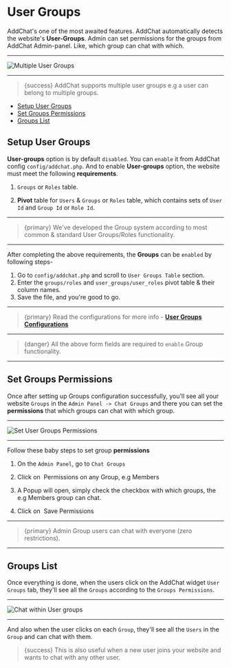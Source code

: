 # User Groups

AddChat's one of the most awaited features. AddChat automatically detects the website's **User-Groups**. Admin can set permissions for the groups from AddChat Admin-panel. Like, which group can chat with which.

---

![Multiple User Groups](https://addchat-laravel-pro-docs.classiebit.com/images/user-groups.jpg "Multiple User Groups")

---

>{success} AddChat supports multiple user groups e.g a user can belong to multiple groups.


- [Setup User Groups](#Setup-User-Groups)
- [Set Groups Permissions](#Set-Groups-Permissions)
- [Groups List](#Groups-List)


<a name="Setup-User-Groups"></a>
## Setup User Groups

**User-groups** option is by default `disabled`. You can `enable` it from AddChat config `config/addchat.php`. And to enable **User-groups** option, the website must meet the following **requirements**.

1. `Groups` or `Roles` table.

2. **Pivot** table for `Users` & `Groups` or `Roles` table, which contains sets of `User Id` and `Group Id` or `Role Id`.

---

>{primary} We've developed the Group system according to most common & standard User Groups/Roles functionality.

---

After completing the above requirements, the **Groups** can be `enabled` by following steps-

1. Go to `config/addchat.php` and scroll to `User Groups Table` section.
2. Enter the `groups/roles` and `user_groups/user_roles` pivot table & their column names.
3. Save the file, and you're good to go.

---

>{primary} Read the configurations for more info - **[User Groups Configurations](/{{route}}/{{version}}/configurations#User-Groups-Table)**

---

> {danger} All the above form fields are required to `enable` Group functionality.

---



<a name="Set-Groups-Permissions"></a>
## Set Groups Permissions

Once after setting up Groups configuration successfully, you'll see all your website `Groups` in the `Admin Panel -> Chat Groups` and there you can set the **permissions** that which groups can chat with which group. 

---

![Set User Groups Permissions](https://addchat-laravel-pro-docs.classiebit.com/images/user-groups-permissions.jpg "Set User Groups Permissions")

---

Follow these baby steps to set group **permissions**

1. On the `Admin Panel`, go to `Chat Groups`

2. Click on &nbsp;<larecipe-button type="primary" size="sm" rounded>Permissions</larecipe-button> on any Group, e.g Members

3. A Popup will open, simply check the checkbox with which groups, the e.g Members group can chat.

4. Click on &nbsp;<larecipe-button type="primary" size="sm" radius="full">Save Permissions</larecipe-button>


---

>{primary} Admin Group users can chat with everyone (zero restrictions).

---


<a name="Groups-List"></a>
## Groups List

Once everything is done, when the users click on the AddChat widget `User Groups` tab, they'll see all the `Groups` according to the `Groups Permissions`. 

---

![Chat within User groups](https://addchat-laravel-pro-docs.classiebit.com/images/user-groups-show.jpg "Chat within User groups")

---

And also when the user clicks on each `Group`, they'll see all the `Users` in the `Group` and can chat with them.


>{success} This is also useful when a new user joins your website and wants to chat with any other user.